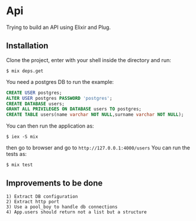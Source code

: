 # Api

Trying to build an API using Elixir and Plug.

## Installation

Clone the project, enter with your shell inside the directory and run:

    $ mix deps.get

You need a postgres DB to run the example:

```sql
CREATE USER postgres;
ALTER USER postgres PASSWORD 'postgres';
CREATE DATABASE users;
GRANT ALL PRIVILEGES ON DATABASE users TO postgres;
CREATE TABLE users(name varchar NOT NULL,surname varchar NOT NULL);
```

You can then run the application as:

    $ iex -S mix

then go to browser and go to `http://127.0.0.1:4000/users`
You can run the tests as:

    $ mix test

## Improvements to be done

    1) Extract DB configuration
    2) Extract http port
    3) Use a pool_boy to handle db connections
    4) App.users should return not a list but a structure

